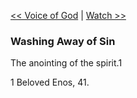 [<< Voice of God](Voice%20of%20God.md)  |  [Watch >>](Watch.md)

### Washing Away of Sin
The anointing of the spirit.1



1 Beloved Enos, 41.